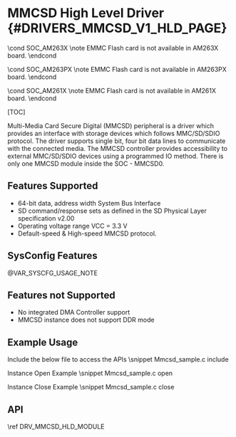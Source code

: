 # MMCSD High Level Driver {#DRIVERS_MMCSD_V1_HLD_PAGE}

\cond SOC_AM263X
\note EMMC Flash card is not available in AM263X board.
\endcond

\cond SOC_AM263PX
\note EMMC Flash card is not available in AM263PX board.
\endcond

\cond SOC_AM261X
\note EMMC Flash card is not available in AM261X board.
\endcond

[TOC]

Multi-Media Card Secure Digital (MMCSD) peripheral is a driver which provides an interface with storage devices which follows MMC/SD/SDIO protocol. The driver supports single bit, four bit data lines to communicate with the connected media. The MMCSD controller provides accessibility to external MMC/SD/SDIO devices using a programmed IO method. There is only one MMCSD module inside the SOC - MMCSD0.

## Features Supported

- 64-bit data, address width System Bus Interface
- SD command/response sets as defined in the SD Physical Layer specification v2.00
- Operating voltage range VCC = 3.3 V
- Default-speed & High-speed MMCSD protocol.

## SysConfig Features

@VAR_SYSCFG_USAGE_NOTE

## Features not Supported

- No integrated DMA Controller support
- MMCSD instance does not support DDR mode

## Example Usage

Include the below file to access the APIs
\snippet Mmcsd_sample.c include

Instance Open Example
\snippet Mmcsd_sample.c open

Instance Close Example
\snippet Mmcsd_sample.c close

## API

\ref DRV_MMCSD_HLD_MODULE